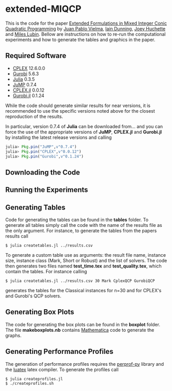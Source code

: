 extended-MIQCP
==============

This is the code for the paper [Extended Formulations in Mixed Integer Conic Quadratic Programming](http://www.optimization-online.org/DB_HTML/2015/01/4736.html) by [Juan Pablo Vielma](http://web.mit.edu/jvielma/www/), [Iain Dunning](http://iaindunning.com/), [Joey Huchette](http://www.mit.edu/~huchette/) and [Miles Lubin](http://www.mit.edu/~mlubin/). Bellow are instructions on how to re-run the computational experiments and how to generate the tables and graphics in the paper. 

## Required Software

- [CPLEX](http://www-01.ibm.com/software/commerce/optimization/cplex-optimizer/)  12.6.0.0
- [Gurobi](http://www.gurobi.com) 5.6.3 
- [Julia](http://julialang.org) 0.3.5
- [JuMP](https://github.com/JuliaOpt/JuMP.jl) 0.7.4
- [CPLEX.jl](https://github.com/JuliaOpt/CPLEX.jl) 0.0.12
- [Gurobi.jl](https://github.com/JuliaOpt/Gurobi.jl) 0.1.24

While the code should generate similar results for near versions, it is recommended to use the specific versions noted above for the closest reproduction of the results. 

In particular, version 0.7.4 of **Julia** can be downloaded from...
and you can force the use of the appropriate versions of **JuMP**, **CPLEX.jl** and **Gurobi.jl** by installing the latest release versions and calling 
```julia
julia> Pkg.pin("JuMP",v"0.7.4")
julia> Pkg.pin("CPLEX",v"0.0.12")
julia> Pkg.pin("Gurobi",v"0.1.24")
```



## Downloading the Code

## Running the Experiments

## Generating Tables

Code for generating the tables can be found in the **tables** folder. To generate all tables simply call the code with the name of the results file as the only argument. For instance, to generate the tables from the papers results call

``` $ julia createtables.jl ../results.csv ```

To generate a custom table use as arguments: the result file name, instance size, instance class (Mark, Short or Robust) and the list of solvers. The code then generates two files named **test_time.tex** and **test_quality.tex**, which contain the tables. For instance calling 

```$ julia createtables.jl ../results.csv 30 Mark CplexQCP GurobiQCP ```

generates the tables for the Classical instances for n=30 and for CPLEX's and Gurobi's QCP solvers.

## Generating Box Plots

The code for generating the box plots can be found in the **boxplot** folder. The file **makeboxplots.nb** contains [Mathematica](http://www.wolfram.com/mathematica/) code to generate the graphs. 

## Generating Performance Profiles

The generation of performance profiles requires the [perprof-py](https://github.com/lpoo/perprof-py) library and the [luatex](http://www.luatex.org) latex compiler. To generate the profiles call

```
$ julia createprofiles.jl
$ ./createprofiles.sh
```




